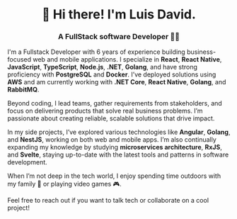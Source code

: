 <h1 align="center">👋 Hi there! I'm Luis David.</h1>
<h3 align="center">A FullStack software Developer 🧑‍💻</h3>

I'm a Fullstack Developer with 6 years of experience building business-focused web and mobile applications. I specialize in **React**, **React Native**, **JavaScript**, **TypeScript**, **Node.js**, **.NET**, **Golang**, and have strong proficiency with **PostgreSQL** and **Docker**. I’ve deployed solutions using **AWS** and am currently working with **.NET Core**, **React Native**, **Golang**, and **RabbitMQ**.

Beyond coding, I lead teams, gather requirements from stakeholders, and focus on delivering products that solve real business problems. I’m passionate about creating reliable, scalable solutions that drive impact.

In my side projects, I’ve explored various technologies like **Angular**, **Golang**, and **NestJS**, working on both web and mobile apps. I’m also continually expanding my knowledge by studying **microservices architecture**, **RxJS**, and **Svelte**, staying up-to-date with the latest tools and patterns in software development.

When I’m not deep in the tech world, I enjoy spending time outdoors with my family 🌳 or playing video games 🎮.

Feel free to reach out if you want to talk tech or collaborate on a cool project!
<!--
**luga97/luga97** is a ✨ _special_ ✨ repository because its `README.md` (this file) appears on your GitHub profile.

Here are some ideas to get you started:

- 🔭 I’m currently working on ...
- 🌱 I’m currently learning ...
- 👯 I’m looking to collaborate on ...
- 🤔 I’m looking for help with ...
- 💬 Ask me about ...
- 📫 How to reach me: ...
- 😄 Pronouns: ...
- ⚡ Fun fact: ...
-->
